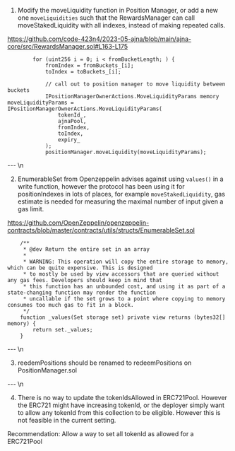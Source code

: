 1. Modify the moveLiquidity function in Position Manager, or add a new one `moveLiquidities` such that the RewardsManager can call moveStakedLiquidity with all indexes, instead of making repeated calls.

https://github.com/code-423n4/2023-05-ajna/blob/main/ajna-core/src/RewardsManager.sol#L163-L175

```solidity
        for (uint256 i = 0; i < fromBucketLength; ) {
            fromIndex = fromBuckets_[i];
            toIndex = toBuckets_[i];

            // call out to position manager to move liquidity between buckets
            IPositionManagerOwnerActions.MoveLiquidityParams memory moveLiquidityParams = IPositionManagerOwnerActions.MoveLiquidityParams(
                tokenId_,
                ajnaPool,
                fromIndex,
                toIndex,
                expiry_
            );
            positionManager.moveLiquidity(moveLiquidityParams);
```

--- \n

2. EnumerableSet from Openzeppelin advises against using `values()` in a write function, however the protocol has been using it for positionIndexes in lots of places, for example `moveStakedLiquidity`, gas estimate is needed for measuring the maximal number of input given a gas limit.

https://github.com/OpenZeppelin/openzeppelin-contracts/blob/master/contracts/utils/structs/EnumerableSet.sol

```solidity
    /**
     * @dev Return the entire set in an array
     *
     * WARNING: This operation will copy the entire storage to memory, which can be quite expensive. This is designed
     * to mostly be used by view accessors that are queried without any gas fees. Developers should keep in mind that
     * this function has an unbounded cost, and using it as part of a state-changing function may render the function
     * uncallable if the set grows to a point where copying to memory consumes too much gas to fit in a block.
     */
    function _values(Set storage set) private view returns (bytes32[] memory) {
        return set._values;
    }
```

--- \n

3. reedemPositions should be renamed to redeemPositions on PositionManager.sol

--- \n

4. There is no way to update the tokenIdsAllowed in ERC721Pool. However the ERC721 might have increasing tokenId, or the deployer simply want to allow any tokenId from this collection to be eligible. However this is not feasible in the current setting.

Recommendation: Allow a way to set all tokenId as allowed for a ERC721Pool